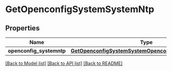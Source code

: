 # GetOpenconfigSystemSystemNtp

## Properties
Name | Type | Description | Notes
------------ | ------------- | ------------- | -------------
**openconfig_systemntp** | [**GetOpenconfigSystemSystemOpenconfigsystemsystemNtp**](GetOpenconfigSystemSystemOpenconfigsystemsystemNtp.md) |  | [optional] 

[[Back to Model list]](../README.md#documentation-for-models) [[Back to API list]](../README.md#documentation-for-api-endpoints) [[Back to README]](../README.md)



